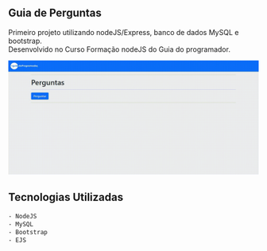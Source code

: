 ## Guia de Perguntas

Primeiro projeto utilizando nodeJS/Express, banco de dados MySQL e bootstrap.<br>
Desenvolvido no Curso Formação nodeJS do Guia do programador.

<img src="https://raw.githubusercontent.com/LyndonJonhson/guia-perguntas/main/preview.gif">

## Tecnologias Utilizadas

    - NodeJS
    - MySQL
    - Bootstrap
    - EJS